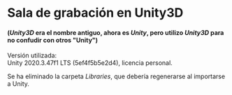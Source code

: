 # Sala de grabación en Unity3D
#### (*Unity3D* era el nombre antiguo, ahora es *Unity*, pero utilizo *Unity3D* para no confudir con otros "Unity")
Versión utilizada:  
Unity 2020.3.47f1 LTS (5ef4f5b5e2d4), licencia personal.  

Se ha eliminado la carpeta *Libraries*, que debería regenerarse al importarse a Unity.
